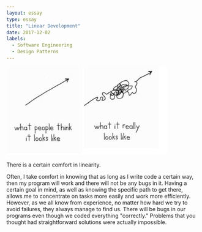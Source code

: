 ```yaml
---
layout: essay
type: essay
title: "Linear Development"
date: 2017-12-02
labels:
  - Software Engineering
  - Design Patterns
---
```


<img class="ui right floated medium image" src="../images/non-linear.jpeg">

There is a certain comfort in linearity.

Often, I take comfort in knowing that as long as I write code a certain way, then my program will work and there will not be any bugs in it. Having a certain goal in mind, as well as knowing the specific path to get there, allows me to concentrate on tasks more easily and work more efficiently. However, as we all know from experience, no matter how hard we try to avoid failures, they always manage to find us. There will be bugs in our programs even though we coded everything "correctly." Problems that you thought had straightforward solutions were actually impossible.
